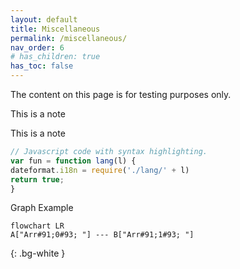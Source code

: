 ```yaml
---
layout: default
title: Miscellaneous
permalink: /miscellaneous/
nav_order: 6
# has_children: true
has_toc: false
---
```


The content on this page is for testing purposes only.




<p class="note-title">
  This is a note
</p>

<p class="highlight">
  This is a note
</p>




```js
// Javascript code with syntax highlighting.
var fun = function lang(l) {
dateformat.i18n = require('./lang/' + l)
return true;
}
```
<p>Graph Example</p>

```mermaid
flowchart LR
A["Arr#91;0#93; "] --- B["Arr#91;1#93; "]
```
{: .bg-white }
